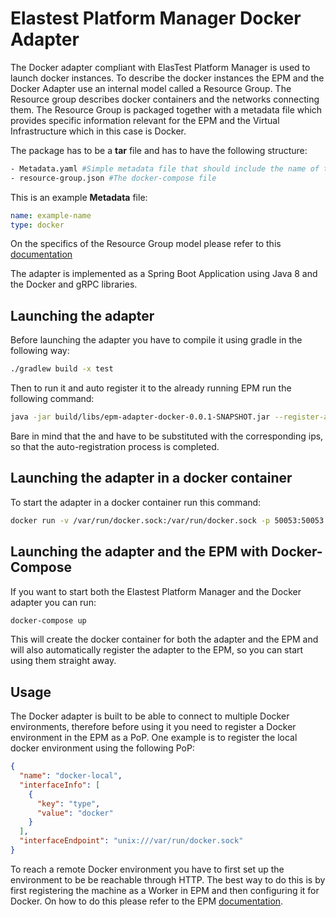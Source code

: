 # Elastest Platform Manager Docker Adapter

The Docker adapter compliant with ElasTest Platform Manager is used to launch docker instances. To describe the docker
instances the EPM and the Docker Adapter use an internal model called a Resource Group. The Resource group describes docker containers
and the networks connecting them. The Resource Group is packaged together with a metadata file which provides specific 
information relevant for the EPM and the Virtual Infrastructure which in this case is Docker. 

The package has to be a **tar** file and has to have the following structure:
```bash
- Metadata.yaml #Simple metadata file that should include the name of the package
- resource-group.json #The docker-compose file
```

This is an example **Metadata** file:
```yaml
name: example-name
type: docker
```

On the specifics of the Resource Group model please refer to this [documentation](https://github.com/elastest/elastest-platform-manager/blob/master/docs/api/definitions.md)

The adapter is implemented as a Spring Boot Application using Java 8 and the Docker and gRPC libraries.

## Launching the adapter

Before launching the adapter you have to compile it using gradle in the following way:

```bash
./gradlew build -x test
```

Then to run it and auto register it to the already running EPM run the following command:

```bash
java -jar build/libs/epm-adapter-docker-0.0.1-SNAPSHOT.jar --register-adapter <epm-ip> <adapter-ip>
```

Bare in mind that the <epm-ip> and <adapter-ip> have to be substituted with the corresponding ips, so that the
auto-registration process is completed.

## Launching the adapter in a docker container

To start the adapter in a docker container run this command:
```bash
docker run -v /var/run/docker.sock:/var/run/docker.sock -p 50053:50053 --expose 50053 -i -t elastest/epm-adapter-docker
```

## Launching the adapter and the EPM with Docker-Compose

If you want to start both the Elastest Platform Manager and the Docker adapter you can run:

```bash
docker-compose up
```

This will create the docker container for both the adapter and the EPM and will also automatically register 
the adapter to the EPM, so you can start using them straight away.

## Usage 

The Docker adapter is built to be able to connect to multiple Docker environments, therefore before using it you need to
register a Docker environment in the EPM as a PoP. One example is to register the local docker environment using the 
following PoP:

```json
{
  "name": "docker-local",
  "interfaceInfo": [
    {
      "key": "type",
      "value": "docker"
    }
  ],
  "interfaceEndpoint": "unix:///var/run/docker.sock"
}
```

To reach a remote Docker environment you have to first set up the environment to be be reachable through HTTP. The 
best way to do this is by first registering the machine as a Worker in EPM and then configuring it for Docker. 
On how to do this please refer to the EPM [documentation](https://github.com/elastest/elastest-platform-manager/blob/master/docs/usage.md).
